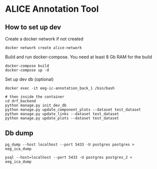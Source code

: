 # ALICE Annotation Tool

## How to set up dev

Create a docker network if not created

```
docker network create alice-network
```

Build and run docker-compose. You need at least 8 Gb RAM for the build

```
docker-compose build
docker-compose up -d
```

Set up dev db (optional)

```
docker exec -it eeg-ic-annotation_back_1 /bin/bash

# then inside the container
cd drf_backend
python manage.py init_dev_db
python manage.py update_component_plots --dataset test_dataset
python manage.py update_links --dataset test_dataset
python manage.py update_plots --dataset test_dataset
```


## Db dump

```
pg_dump --host localhost --port 5433 -U postgres postgres > eeg_ica_dump
```

```
psql --host=localhost --port 5433 -U postgres postgres_2 < eeg_ica_dump
```
